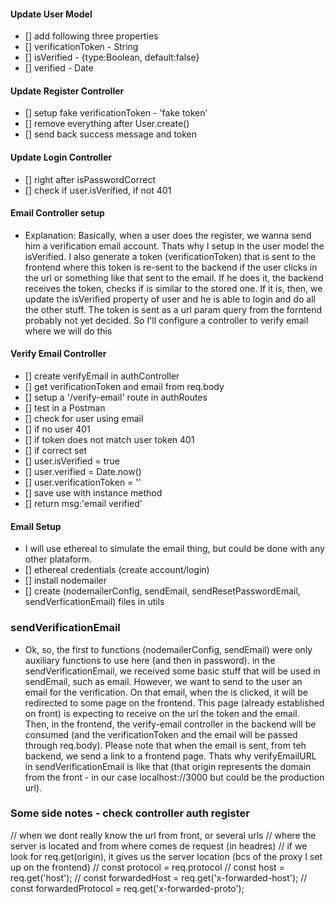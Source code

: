 #### Update User Model

- [] add following three properties
- [] verificationToken - String
- [] isVerified - {type:Boolean, default:false}
- [] verified - Date

#### Update Register Controller

- [] setup fake verificationToken - 'fake token'
- [] remove everything after User.create()
- [] send back success message and token

#### Update Login Controller

- [] right after isPasswordCorrect
- [] check if user.isVerified, if not 401


#### Email Controller setup

- Explanation: Basically, when a user does the register, we wanna send him a verification
email account. Thats why I setup in the user model the isVerified. I also
generate a token (verificationToken) that is sent to the frontend where this token
is re-sent to the backend if the user clicks in the url or something like that 
sent to the email. If he does it, the backend receives the token, checks if is 
similar to the stored one. If it is, then, we update the isVerified property of
user and he is able to login and do all the other stuff. The token is sent as a 
url param query from the forntend probably not yet decided.
So I'll configure a controller to verify email where we will do this

#### Verify Email Controller

- [] create verifyEmail in authController
- [] get verificationToken and email from req.body
- [] setup a '/verify-email' route in authRoutes
- [] test in a Postman
- [] check for user using email
- [] if no user 401
- [] if token does not match user token 401
- [] if correct set
- [] user.isVerified = true
- [] user.verified = Date.now()
- [] user.verificationToken = ''
- [] save use with instance method
- [] return msg:'email verified'

#### Email Setup
- I will use ethereal to simulate the email thing, but could be done with any other
plataform.
- [] ethereal credentials (create account/login)
- [] install nodemailer
- [] create (nodemailerConfig, sendEmail,
  sendResetPasswordEmail, sendVerficationEmail) files in utils

### sendVerificationEmail
- Ok, so, the first to functions (nodemailerConfig, sendEmail) were only auxiliary functions
to use here (and then in password). in the sendVerificationEmail, we received some
basic stuff that will be used in sendEmail, such as email. However, we want to send
to the user an email for the verification. On that email, when the <a> is clicked,
it will be redirected to some page on the frontend. This page (already established on front)
is expecting to receive on the url the token and the email. Then, in the frontend,
the verify-email controller in the backend will be consumed (and the verificationToken and
the email will be passed through req.body).
Please note that when the email is sent, from teh backend, we send a link to a frontend
page. Thats why verifyEmailURL in sendVerificationEmail is like that (that origin represents the domain from the front - in our case localhost://3000 but could be the production url).

### Some side notes - check controller auth register
  // when we dont really know the url from front, or several urls
  // where the server is located and from where comes de request (in headres)
  // if we look for req.get(origin), it gives us the server location (bcs of the proxy I set up on the frontend)
  // const protocol = req.protocol
  //  const host = req.get('host');
  // const forwardedHost = req.get('x-forwarded-host');
  // const forwardedProtocol = req.get('x-forwarded-proto');
